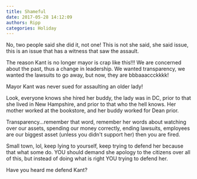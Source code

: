 ```yaml
---
title: Shameful
date: 2017-05-28 14:12:09
authors: Ripp
categories: Holiday
---
```


 No, two people said she did it, not one! This is not she said, she said issue, this is an issue that has a witness that saw the assault.

The reason Kant is no longer mayor is crap like this!!! We are concerned about the past, thus a change in leadership. We wanted transparency, we wanted the lawsuits to go away, but now, they are bbbaaaccckkkk!

Mayor Kant was never sued for assaulting an older lady! 

Look, everyone knows she hired her buddy, the lady was in DC, prior to that she lived in New Hampshire, and prior to that who the hell knows. Her mother worked at the bookstore, and her buddy worked for Dean prior.

Transparency...remember that word, remember her words about watching over our assets, spending our money correctly, ending lawsuits, employees are our biggest asset (unless you didn't support her) then you are fired.

Small town, lol, keep lying to yourself, keep trying to defend her because that what some do. YOU should demand she apology to the citizens over all of this, but instead of doing what is right YOU trying to defend her. 

Have you heard me defend Kant?